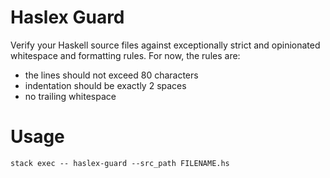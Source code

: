 # Haslex Guard

Verify your Haskell source files against exceptionally strict and opinionated
whitespace and formatting rules. For now, the rules are:

* the lines should not exceed 80 characters
* indentation should be exactly 2 spaces
* no trailing whitespace

# Usage

```
stack exec -- haslex-guard --src_path FILENAME.hs
```
